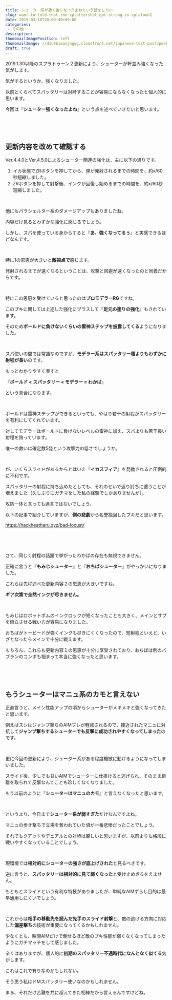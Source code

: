 ```yaml
---
title: シューター系が凄く強くなったよねという話をしたい
slug: want-to-told-that-the-splattershot-got-strong-in-splatoon2
date: 2019-03-18T20:00:40+09:00
categories: 
 - その他
description: 
thumbnailImagePosition: left
thumbnailImage: //d1u9biwaxjngwg.cloudfront.net/japanese-test-post/peak-140.jpg
draft: true
---
```

<!--more-->

2019.1.30以降のスプラトゥーン２更新により、シューターが軒並み強くなった気がします。

気がするというか、強くなりました。

以前とくらべてスパッタリーは対峙することが容易にならなくなったと個人的に思います。

今回は『<strong>シューター強くなったよね</strong>』という点を述べていきたいと思います。

&nbsp;

&nbsp;
<h2>更新内容を改めて確認する</h2>
Ver.4.4.0とVer.4.5.0によるシューター関連の強化は、主に以下の通りです。
<ol>
 	<li>イカ状態でZRボタンを押してから、弾が発射されるまでの時間を、約x/60秒短縮しました。</li>
 	<li>ZRボタンを押して射撃後、インクが回復し始めるまでの時間を、約x/60秒短縮しました。</li>
</ol>
&nbsp;

他にもパラシェルター系のダメージアップもありましたね。

内容だけ見るとわずかな強化に感じるでしょう。

しかし、スパを使っている身からすると『<strong>あ、強くなってるぅ</strong>』と実感できるほどなんです。

&nbsp;

特に1の恩恵が大きいと<strong>敵視点で</strong>感じます。

発射されるまでが速くなるということは、攻撃と回避が速くなったのと同義だからです。

&nbsp;

特にこの恩恵を受けていると思ったのは<strong>プロモデラーRG</strong>ですね。

このブキに関しては上述した強化にプラスして『<strong>足元の塗りの強化</strong>』もされています。

そのため<strong>ボールドに負けないくらいの雷神ステップを披露してくる</strong>ようになりました。

&nbsp;

スパ使いの間では常識なのですが、<strong>モデラー系はスパッタリー種よりもわずかに射程が長い</strong>のです。

もっとわかりやすく表すと

『<strong>ボールド &lt; スパッタリー &lt; モデラー = わかば</strong>』

という具合になります。

&nbsp;

ボールドは雷神ステップができるといっても、やはり若干の射程がスパッタリーを有利にしてくれています。

対してモデラーはボールドに負けないレベルの雷神に加え、スパよりも若干長い射程を誇っています。

唯一の救いは確定数5発という攻撃力の低さでしょうか。

&nbsp;

が、いくらスライドがあるからとはいえ『<strong>イカスフィア</strong>』を発動されると圧倒的に不利です。

スパッタリーの射程に持ち込めたとしても、それのせいで返り討ちに遭うことが増えました（久しぶりにガチマをした私の経験でしかありませんが）。

攻防一体と言っても過言ではないでしょう。

以下の記事で紹介していますが、<strong>例の悲劇</strong>から名誉挽回したブキだと思います。

https://hackheatharu.xyz/bad-locust/

&nbsp;

&nbsp;

さて、同じく射程の話題で挙がったわかばの存在も無視できません。

正確に言うと『<strong>もみじシューター</strong>』と『<strong>おちばシューター</strong>』がやっかいになりました。

これらは先程述べた更新内容２の恩恵が大きいですね。

<strong>ギア次第で全然インクが尽きません。</strong>

&nbsp;

もみじはロボットボムのインクロックが短くなったことも大きく、メインとサブを両立させる戦い方が容易になりました。

おちばがトーピードが強くインクも尽きにくくなったので、短射程といえど、いざとなったらメインで十分に戦えます。

もちろん、これらも更新内容１の恩恵が十分に享受されており、おちばは例のバブランのコンボも相まって本当に強くなったと思います。

&nbsp;

&nbsp;
<h2>もうシューターはマニュ系のカモと言えない</h2>
正直言うと、メイン性能アップの頃からシューターがメキメキと強くなってきたと思います。

例えばスシはジャンプ撃ちのAIMブレが軽減されるので、接近されたマニュに対抗して<strong>ジャンプ撃ちするシューターでも反撃に成功されやすくなってしまった</strong>のです。

&nbsp;

更に今回の更新により、シューター系がある程度機敏に動けるようになってしまいました。

スライド後、少しでも甘いAIMでシューターに仕掛けると逃げられ、そのまま距離を取られて反撃なんてことも珍しくなくなりました。

もう以前のように『<strong>シューターはマニュのカモ</strong>』と言えなくなったと思います。

&nbsp;

というより、今日まで<strong>シューター系が弱すぎた</strong>だけなんですよね。

マニュの歩き撃ちで立場を奪われていた頃が一番悲惨だったことでしょう。

それでもクアッドやデュアルとの対峙は厳しいと思いますが、以前よりも格段に戦いやすくなっていることでしょう。

&nbsp;

現環境では<strong>相対的にシューターの強さが底上げされた</strong>と見るべきです。

逆に言うと、<strong>スパッタリーは相対的に見て弱くなった</strong>と受け止めざるをえません。

もともとスライドという有利な特技がありましたが、単純なAIMずらし目的は最早通用しにくいでしょう。

&nbsp;

これからは<strong>相手の移動先を読んだ先手のスライド射撃</strong>と、敵の逃げる方向に対応した<strong>偏差撃ち</strong>の技術が重要になってくるかもしれません。

少なくとも、瞬間AIMだけで倒せるほど敵のブキ性能が弱くなくなってしまったようにガチマッチをして感じました。

辛くはありますが、個人的に<strong>初期のスパッタリー不遇時代になんとなく似てる</strong>気がします。

これはこれで有りなのかもしれない。

そう思う私はドMスパッタリー使いなのかもしれません。

まぁ、それだけ苦難を共に超えてきた相棒だから言えるんですけどね。
